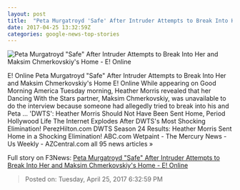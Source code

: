 ```yaml
---
layout: post
title:  "Peta Murgatroyd 'Safe' After Intruder Attempts to Break Into Her and Maksim Chmerkovskiy's Home - E! Online"
date: 2017-04-25 13:32:59Z
categories: google-news-top-stories
---
```


![Peta Murgatroyd "Safe" After Intruder Attempts to Break Into Her and Maksim Chmerkovskiy's Home - E! Online](http://akns-images.eonline.com/eol_images/Entire_Site/2017216/rs_600x600-170316161300-600-maksim-chmerkovski-mv-31617.jpg?downsize=450:*&crop=450:350;left,top)

E! Online Peta Murgatroyd "Safe" After Intruder Attempts to Break Into Her and Maksim Chmerkovskiy's Home E! Online While appearing on Good Morning America Tuesday morning, Heather Morris revealed that her Dancing With the Stars partner, Maksim Chmerkovskiy, was unavailable to do the interview because someone had allegedly tried to break into his and Peta ... 'DWTS': Heather Morris Should Not Have Been Sent Home, Period Hollywood Life The Internet Explodes After DWTS's Most Shocking Elimination! PerezHilton.com DWTS Season 24 Results: Heather Morris Sent Home in a Shocking Elimination! ABC.com Wetpaint - The Mercury News - Us Weekly - AZCentral.com all 95 news articles »


Full story on F3News: [Peta Murgatroyd "Safe" After Intruder Attempts to Break Into Her and Maksim Chmerkovskiy's Home - E! Online](http://www.f3nws.com/n/vnKHqC)

> Posted on: Tuesday, April 25, 2017 6:32:59 PM
